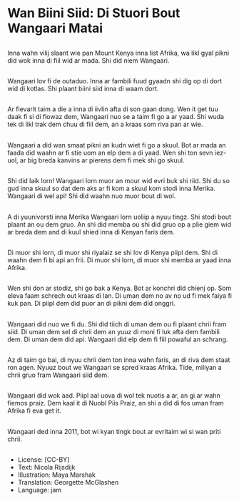 # Wan Biini Siid: Di Stuori Bout Wangaari Matai

##
Inna wahn vilij slaant wie pan Mount Kenya inna Iist Afrika, wa likl gyal pikni did wok inna di fiil wid ar mada. Shi did niem Wangaari.

##
Wangaari lov fi de outaduo. Inna ar fambili fuud gyaadn shi dig op di dort wid di kotlas. Shi plaant biini siid inna di waam dort.

##
Ar fievarit taim a die a inna di iivlin afta di son gaan dong. Wen it get tuu daak fi si di flowaz dem, Wangaari nuo se a taim fi go a ar yaad. Shi wuda tek di likl trak dem chuu di fiil dem, an a kraas som riva pan ar wie.

##
Wangaari a did wan smaat pikni an kudn wiet fi go a skuul. Bot ar mada an faada did waahn ar fi stie uom an elp dem a di yaad. Wen shi ton sevn iez-uol, ar big breda kanvins ar pierens dem fi mek shi go skuul.

##
Shi did laik lorn! Wangaari lorn muor an mour wid evri buk shi riid. Shi du so gud inna skuul so dat dem aks ar fi kom a skuul kom stodi inna Merika. Wangaari di wel api! Shi did waahn nuo muor bout di wol.

##
A di yuunivorsti inna Merika Wangaari lorn uoliip a nyuu tingz. Shi stodi bout plaant an ou dem gruo. An shi did memba ou shi did gruo op a plie giem wid ar breda dem and di kuul shied inna di Kenyan faris dem.

##
Di muor shi lorn, di muor shi riyalaiz se shi lov di Kenya piipl dem. Shi di waahn dem fi bi api an frii. Di muor shi lorn, di muor shi memba ar yaad inna Afrika.

##
Wen shi don ar stodiz, shi go bak a Kenya. Bot ar konchri did chienj op. Som eleva faam schrech out kraas di lan. Di uman dem no av no ud fi mek faiya fi kuk pan. Di piipl dem did puor an di pikni dem did onggri.

##
Wangaari did nuo we fi du. Shi did tiich di uman dem ou fi plaant chrii fram siid. Di uman dem sel di chrii dem an yuuz di moni fi luk afta dem fambili dem. Di uman dem did api. Wangaari did elp dem fi fiil powaful an schrang.

##
Az di taim go bai, di nyuu chrii dem ton inna wahn faris, an di riva dem staat ron agen. Nyuuz bout we Wangaari se spred kraas Afrika. Tide, miliyan a chrii gruo fram Wangaari siid dem.

##
Wangaari did wok aad. Piipl aal uova di wol tek nuotis a ar, an gi ar wahn fiemos praiz. Dem kaal it di Nuobl Piis Praiz, an shi a did di fos uman fram Afrika fi eva get it.

##
Wangaari ded inna 2011, bot wi kyan tingk bout ar evritaim wi si wan priti chrii.

##
* License: [CC-BY]
* Text: Nicola Rijsdijk
* Illustration: Maya Marshak
* Translation: Georgette McGlashen
* Language: jam
